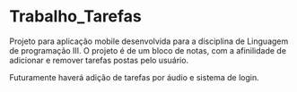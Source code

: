 # Trabalho_Tarefas

Projeto para aplicação mobile desenvolvida para a disciplina de Linguagem de programação III. O projeto é de um bloco de notas, com a afinilidade de adicionar e 
remover tarefas postas pelo usuário. 

Futuramente haverá adição de tarefas por áudio e sistema de login.

